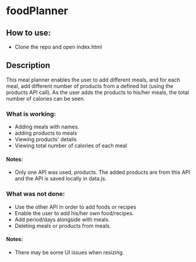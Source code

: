 # foodPlanner
## How to use:
+ Clone the repo and open index.html

## Description
This meal planner enables the user to add different meals, and for each meal, add different number of products from a defined list (using the products API call). As the user adds the products to his/her meals, the total number of calories can be seen.

### What is working:
+ Adding meals with names.
+ adding products to meals
+ Viewing products' details
+ Viewing total number of calories of each meal

#### Notes:
+ Only one API was used, products. The added products are from this API and the API is saved locally in data.js.

### What was not done:
+ Use the other API in order to add foods or recipes
+ Enable the user to add his/her own food/recipes.
+ Add period/days alongside with meals.
+ Deleting meals or products from meals.

#### Notes:
+ There may be some UI issues when resizing.
